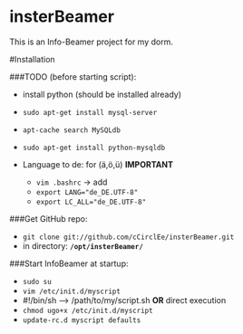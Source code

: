 # insterBeamer
This is an Info-Beamer project for my dorm. 

#Installation

###TODO (before starting script):
- install python (should be installed already)
- ```sudo apt-get install mysql-server```
- ```apt-cache search MySQLdb```
- ```sudo apt-get install python-mysqldb```

- Language to de: for (ä,ö,ü) <b>IMPORTANT</b>
    - ```vim .bashrc``` -> add
    - ```export LANG="de_DE.UTF-8"```
    - ```export LC_ALL="de_DE.UTF-8"```

###Get GitHub repo:
- ```git clone git://github.com/cCirclEe/insterBeamer.git```
- in directory: <b>```/opt/insterBeamer/```</b>

###Start InfoBeamer at startup: 

- ```sudo su```
- ```vim /etc/init.d/myscript```
- #!/bin/sh --> /path/to/my/script.sh <b>OR</b> direct execution
- ```chmod ugo+x /etc/init.d/myscript```
- ```update-rc.d myscript defaults```
